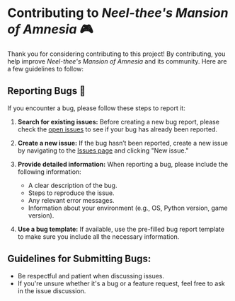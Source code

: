 # Contributing to *Neel-thee's Mansion of Amnesia* 🎮

Thank you for considering contributing to this project! By contributing, you help improve *Neel-thee's Mansion of Amnesia* and its community. Here are a few guidelines to follow:

## Reporting Bugs 🐞

If you encounter a bug, please follow these steps to report it:

1. **Search for existing issues:** Before creating a new bug report, please check the [open issues](https://github.com/Flameblade375/neelthee_mansion/issues) to see if your bug has already been reported.
   
2. **Create a new issue:** If the bug hasn’t been reported, create a new issue by navigating to the [Issues page](https://github.com/Flameblade375/neelthee_mansion/issues) and clicking "New issue."

3. **Provide detailed information:** When reporting a bug, please include the following information:
   - A clear description of the bug.
   - Steps to reproduce the issue.
   - Any relevant error messages.
   - Information about your environment (e.g., OS, Python version, game version).

4. **Use a bug template:** If available, use the pre-filled bug report template to make sure you include all the necessary information.

## Guidelines for Submitting Bugs:
- Be respectful and patient when discussing issues.
- If you're unsure whether it's a bug or a feature request, feel free to ask in the issue discussion.
